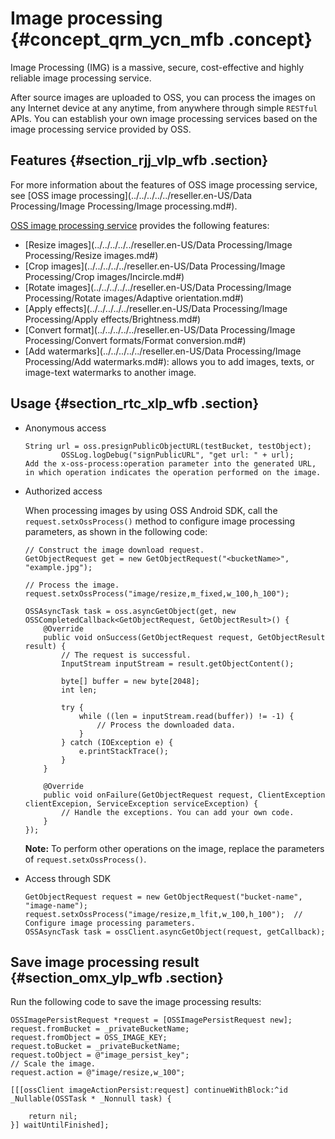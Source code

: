 # Image processing {#concept_qrm_ycn_mfb .concept}

Image Processing \(IMG\) is a massive, secure, cost-effective and highly reliable image processing service.

After source images are uploaded to OSS, you can process the images on any Internet device at any anytime, from anywhere through simple `RESTful` APIs. You can establish your own image processing services based on the image processing service provided by OSS.

## Features {#section_rjj_vlp_wfb .section}

For more information about the features of OSS image processing service, see [OSS image processing](../../../../../reseller.en-US/Data Processing/Image Processing/Image processing.md#).

 [OSS image processing service](https://www.alibabacloud.com/help/doc-detail/44686.html) provides the following features:

-   [Resize images](../../../../../reseller.en-US/Data Processing/Image Processing/Resize images.md#)
-   [Crop images](../../../../../reseller.en-US/Data Processing/Image Processing/Crop images/Incircle.md#)
-   [Rotate images](../../../../../reseller.en-US/Data Processing/Image Processing/Rotate images/Adaptive orientation.md#)
-   [Apply effects](../../../../../reseller.en-US/Data Processing/Image Processing/Apply effects/Brightness.md#)
-   [Convert format](../../../../../reseller.en-US/Data Processing/Image Processing/Convert formats/Format conversion.md#)
-   [Add watermarks](../../../../../reseller.en-US/Data Processing/Image Processing/Add watermarks.md#): allows you to add images, texts, or image-text watermarks to another image.

## Usage {#section_rtc_xlp_wfb .section}

-   Anonymous access

    ```
    String url = oss.presignPublicObjectURL(testBucket, testObject);
    		OSSLog.logDebug("signPublicURL", "get url: " + url);
    Add the x-oss-process:operation parameter into the generated URL, in which operation indicates the operation performed on the image.
    ```

-   Authorized access

    When processing images by using OSS Android SDK, call the `request.setxOssProcess()` method to configure image processing parameters, as shown in the following code:

    ```
    // Construct the image download request.
    GetObjectRequest get = new GetObjectRequest("<bucketName>", "example.jpg");
    
    // Process the image.
    request.setxOssProcess("image/resize,m_fixed,w_100,h_100");
    
    OSSAsyncTask task = oss.asyncGetObject(get, new OSSCompletedCallback<GetObjectRequest, GetObjectResult>() {
        @Override
        public void onSuccess(GetObjectRequest request, GetObjectResult result) {
            // The request is successful.
            InputStream inputStream = result.getObjectContent();
    
            byte[] buffer = new byte[2048];
            int len;
    
            try {
                while ((len = inputStream.read(buffer)) != -1) {
                    // Process the downloaded data.
                }
            } catch (IOException e) {
                e.printStackTrace();
            }
        }
    
        @Override
        public void onFailure(GetObjectRequest request, ClientException clientExcepion, ServiceException serviceException) {
            // Handle the exceptions. You can add your own code.
        }
    });
    ```

    **Note:** To perform other operations on the image, replace the parameters of `request.setxOssProcess()`.

-   Access through SDK

    ```
    GetObjectRequest request = new GetObjectRequest("bucket-name", "image-name");
    request.setxOssProcess("image/resize,m_lfit,w_100,h_100");  // Configure image processing parameters.
    OSSAsyncTask task = ossClient.asyncGetObject(request, getCallback);
    ```


## Save image processing result {#section_omx_ylp_wfb .section}

Run the following code to save the image processing results:

```
OSSImagePersistRequest *request = [OSSImagePersistRequest new];
request.fromBucket = _privateBucketName;
request.fromObject = OSS_IMAGE_KEY;
request.toBucket = _privateBucketName;
request.toObject = @"image_persist_key"; 
// Scale the image.  
request.action = @"image/resize,w_100"; 

[[[ossClient imageActionPersist:request] continueWithBlock:^id _Nullable(OSSTask * _Nonnull task) {
    
    return nil;
}] waitUntilFinished];
```

